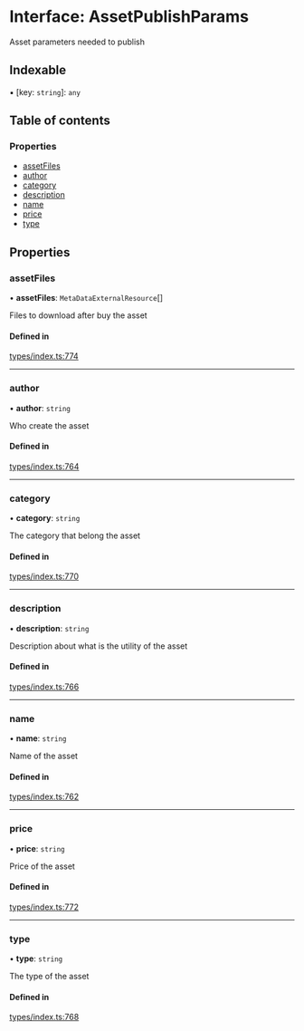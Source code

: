 # Interface: AssetPublishParams

Asset parameters needed to publish

## Indexable

▪ [key: `string`]: `any`

## Table of contents

### Properties

- [assetFiles](AssetPublishParams.md#assetfiles)
- [author](AssetPublishParams.md#author)
- [category](AssetPublishParams.md#category)
- [description](AssetPublishParams.md#description)
- [name](AssetPublishParams.md#name)
- [price](AssetPublishParams.md#price)
- [type](AssetPublishParams.md#type)

## Properties

### assetFiles

• **assetFiles**: `MetaDataExternalResource`[]

Files to download after buy the asset

#### Defined in

[types/index.ts:774](https://github.com/nevermined-io/react-components/blob/cc28a85/catalog/src/types/index.ts#L774)

___

### author

• **author**: `string`

Who create the asset

#### Defined in

[types/index.ts:764](https://github.com/nevermined-io/react-components/blob/cc28a85/catalog/src/types/index.ts#L764)

___

### category

• **category**: `string`

The category that belong the asset

#### Defined in

[types/index.ts:770](https://github.com/nevermined-io/react-components/blob/cc28a85/catalog/src/types/index.ts#L770)

___

### description

• **description**: `string`

Description about what is the utility of the asset

#### Defined in

[types/index.ts:766](https://github.com/nevermined-io/react-components/blob/cc28a85/catalog/src/types/index.ts#L766)

___

### name

• **name**: `string`

Name of the asset

#### Defined in

[types/index.ts:762](https://github.com/nevermined-io/react-components/blob/cc28a85/catalog/src/types/index.ts#L762)

___

### price

• **price**: `string`

Price of the asset

#### Defined in

[types/index.ts:772](https://github.com/nevermined-io/react-components/blob/cc28a85/catalog/src/types/index.ts#L772)

___

### type

• **type**: `string`

The type of the asset

#### Defined in

[types/index.ts:768](https://github.com/nevermined-io/react-components/blob/cc28a85/catalog/src/types/index.ts#L768)
